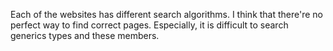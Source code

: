 Each of the websites has different search algorithms. I think that there're no perfect way to find correct pages. Especially, it is difficult to search generics types and these members.